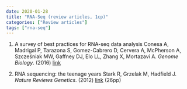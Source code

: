 ```yaml
---
date: 2020-01-28
title: "RNA-Seq (review articles, 1cp)"
categories: ["Review articles"]
tags: ["rna-seq"]
---
```


1. A survey of best practices for RNA-seq data analysis
Conesa A, Madrigal P, Tarazona S, Gomez-Cabrero D, Cervera A, McPherson A, Szcześniak MW, Gaffney DJ, Elo LL, Zhang X, Mortazavi A. *Genome Biology*. (2016) [link](https://www.ncbi.nlm.nih.gov/pmc/articles/PMC4728800/)

2. RNA sequencing: the teenage years
Stark R, Grzelak M, Hadfield J. *Nature Reviews Genetics*. (2012) [link](https://www.nature.com/articles/s41576-019-0150-2) (26pp)

